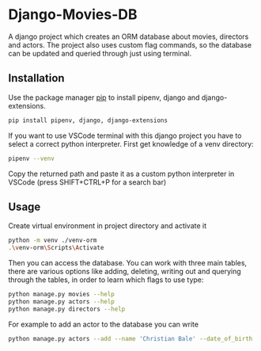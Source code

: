 # Django-Movies-DB

A django project which creates an ORM database about movies, directors and actors. The
project also uses custom flag commands, so the database can be updated and queried
through just using terminal.

## Installation

Use the package manager [pip](https://pip.pypa.io/en/stable/) to install pipenv, django
and django-extensions.

```bash
pip install pipenv, django, django-extensions
```

If you want to use VSCode terminal with this django project you have to select a correct
python interpreter. First get knowledge of a venv directory:

```bash
pipenv --venv
```

Copy the returned path and paste it as a custom python interpreter in VSCode (press
SHIFT+CTRL+P for a search bar)

## Usage

Create virtual environment in project directory and activate it

```bash
python -m venv ./venv-orm
.\venv-orm\Scripts\Activate
```

Then you can access the database. You can work with three main tables, there are various
options like adding, deleting, writing out and querying through the tables, in order to
learn which flags to use type:

```bash
python manage.py movies --help
python manage.py actors --help
python manage.py directors --help
```

For example to add an actor to the database you can write

```bash
python manage.py actors --add --name 'Christian Bale' --date_of_birth '1974-1-30' --latest_movie 'Thor: Love and Thunder'
```
